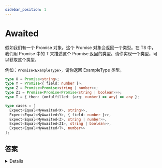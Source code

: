```yaml
---
sidebar_position: 1
---
```


# Awaited

假如我们有一个 Promise 对象，这个 Promise 对象会返回一个类型。在 TS 中，我们用 Promise 中的 T 来描述这个 Promise 返回的类型。请你实现一个类型，可以获取这个类型。

例如：`Promise<ExampleType>`，请你返回 ExampleType 类型。

```ts
type X = Promise<string>;
type Y = Promise<{ field: number }>;
type Z = Promise<Promise<string | number>>;
type Z1 = Promise<Promise<Promise<string | boolean>>>;
type T = { then: (onfulfilled: (arg: number) => any) => any };

type cases = [
  Expect<Equal<MyAwaited<X>, string>>,
  Expect<Equal<MyAwaited<Y>, { field: number }>>,
  Expect<Equal<MyAwaited<Z>, string | number>>,
  Expect<Equal<MyAwaited<Z1>, string | boolean>>,
  Expect<Equal<MyAwaited<T>, number>>
];
```

## 答案

<details>
```ts
type MyAwaited<T> = T extends Promise<infer P> ? 
                    MyAwaited<P> : 
                    T extends { then: (onfulfilled: (arg: infer Y) => any) => any } ? 
                    Y : T
```

:::tip
这里用到了递归是为了判断 `Promise` 里面再包了多层的 `Promise` 的场景。

另外第二个三元表达式是为了跑通：`{ then: (onfulfilled: (arg: number) => any) => any }`。因为这也是一个合法的 Promise，拥有 thenable 对象。
:::

</details>
